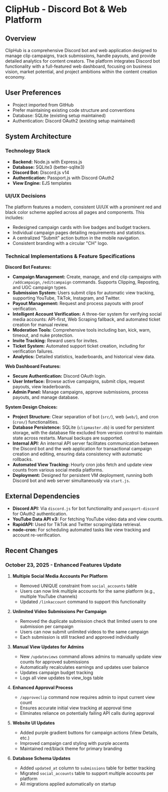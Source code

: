 # ClipHub - Discord Bot & Web Platform

## Overview
ClipHub is a comprehensive Discord bot and web application designed to manage clip campaigns, track submissions, handle payouts, and provide detailed analytics for content creators. The platform integrates Discord bot functionality with a full-featured web dashboard, focusing on business vision, market potential, and project ambitions within the content creation economy.

## User Preferences
- Project imported from GitHub
- Prefer maintaining existing code structure and conventions
- Database: SQLite (existing setup maintained)
- Authentication: Discord OAuth2 (existing setup maintained)

## System Architecture

### Technology Stack
- **Backend:** Node.js with Express.js
- **Database:** SQLite3 (better-sqlite3)
- **Discord Bot:** Discord.js v14
- **Authentication:** Passport.js with Discord OAuth2
- **View Engine:** EJS templates

### UI/UX Decisions
The platform features a modern, consistent UI/UX with a prominent red and black color scheme applied across all pages and components. This includes:
- Redesigned campaign cards with live badges and budget trackers.
- Individual campaign pages detailing requirements and statistics.
- A centralized "Submit" action button in the mobile navigation.
- Consistent branding with a circular "CH" logo.

### Technical Implementations & Feature Specifications

**Discord Bot Features:**
- **Campaign Management:** Create, manage, and end clip campaigns with `/addcampaign`, `/editcampaign` commands. Supports Clipping, Reposting, and UGC campaign types.
- **Submission System:** Users submit clips for automatic view tracking, supporting YouTube, TikTok, Instagram, and Twitter.
- **Payout Management:** Request and process payouts with proof verification.
- **Intelligent Account Verification:** A three-tier system for verifying social media accounts: API-first, Web Scraping fallback, and automated ticket creation for manual review.
- **Moderation Tools:** Comprehensive tools including ban, kick, warn, timeout, and nuke protection.
- **Invite Tracking:** Reward users for invites.
- **Ticket System:** Automated support ticket creation, including for verification failures.
- **Analytics:** Detailed statistics, leaderboards, and historical view data.

**Web Dashboard Features:**
- **Secure Authentication:** Discord OAuth login.
- **User Interface:** Browse active campaigns, submit clips, request payouts, view leaderboards.
- **Admin Panel:** Manage campaigns, approve submissions, process payouts, and manage database.

**System Design Choices:**
- **Project Structure:** Clear separation of bot (`src/`), web (`web/`), and cron (`cron/`) functionalities.
- **Database Persistence:** SQLite (`clipmaster.db`) is used for persistent storage, with the database file excluded from version control to maintain state across restarts. Manual backups are supported.
- **Internal API:** An internal API server facilitates communication between the Discord bot and the web application for transactional campaign creation and editing, ensuring data consistency with automatic rollbacks.
- **Automated View Tracking:** Hourly cron jobs fetch and update view counts from various social media platforms.
- **Deployment:** Designed for persistent VM deployment, running both Discord bot and web server simultaneously via `start.js`.

## External Dependencies
- **Discord API:** Via `discord.js` for bot functionality and `passport-discord` for OAuth2 authentication.
- **YouTube Data API v3:** For fetching YouTube video data and view counts.
- **RapidAPI:** Used for TikTok and Twitter scraping/data retrieval.
- **node-cron:** For scheduling automated tasks like view tracking and account re-verification.

## Recent Changes

### October 23, 2025 - Enhanced Features Update
1. **Multiple Social Media Accounts Per Platform**
   - Removed UNIQUE constraint from `social_accounts` table
   - Users can now link multiple accounts for the same platform (e.g., multiple YouTube channels)
   - Updated `/linkaccount` command to support this functionality

2. **Unlimited Video Submissions Per Campaign**
   - Removed the duplicate submission check that limited users to one submission per campaign
   - Users can now submit unlimited videos to the same campaign
   - Each submission is still tracked and approved individually

3. **Manual View Updates for Admins**
   - New `/updateviews` command allows admins to manually update view counts for approved submissions
   - Automatically recalculates earnings and updates user balance
   - Updates campaign budget tracking
   - Logs all view updates to view_logs table

4. **Enhanced Approval Process**
   - `/approveclip` command now requires admin to input current view count
   - Ensures accurate initial view tracking at approval time
   - Eliminates reliance on potentially failing API calls during approval

5. **Website UI Updates**
   - Added purple gradient buttons for campaign actions (View Details, etc.)
   - Improved campaign card styling with purple accents
   - Maintained red/black theme for primary branding

6. **Database Schema Updates**
   - Added `updated_at` column to `submissions` table for better tracking
   - Migrated `social_accounts` table to support multiple accounts per platform
   - All migrations applied automatically on startup